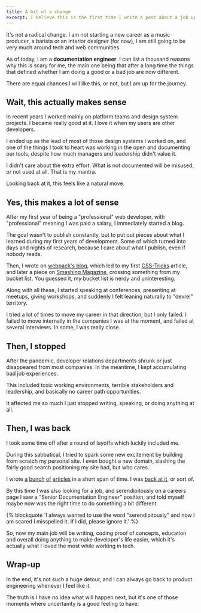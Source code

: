 ```yaml
---
title: A bit of a change
excerpt: I believe this is the first time I write a post about a job update. The reason is, after more than a decade in front-end development positions, I am going to switch to another thing.
---
```


It's not a radical change. I am not starting a new career as a music producer, a barista or an interior designer (for now), I am still going to be very much around tech and web communities.

As of today, I am a **documentation engineer**. I can list a thousand reasons why this is scary for me, the main one being that after a long time the things that defined whether I am doing a good or a bad job are now different.

There are equal chances I will like this, or not, but I am up for the journey.

## Wait, this actually makes sense

In recent years I worked mainly on platform teams and design system projects. I became really good at it. I love it when my users are other developers.

I ended up as the lead of most of those design systems I worked on, and one of the things I took to heart was working in the open and documenting our tools, despite how much managers and leadership didn't value it.

I didn't care about the extra effort. What is not documented will be misused, or not used at all. That is my mantra.

Looking back at it, this feels like a natural move.

## Yes, this makes a lot of sense

After my first year of being a "professional" web developer, with "professional" meaning I was paid a salary, I immediately started a blog.

The goal wasn't to publish constantly, but to put out pieces about what I learned during my first years of development. Some of which turned into days and nights of research, because I care about what I publish, even if nobody reads.

Then, I wrote on [webpack's blog](//medium.com/webpack/brief-introduction-to-scope-hoisting-in-webpack-8435084c171f), which led to my first [CSS-Tricks](//css-tricks.com/author/jmenichelli/) article, and later a piece on [Smashing Magazine](//www.smashingmagazine.com/author/jeremias-menichelli/), crossing something from my bucket list. You guessed it, my bucket list is nerdy and uninteresting.

Along with all these, I started speaking at conferences, presenting at meetups, giving workshops, and suddenly I felt leaning naturally to "devrel" territory.

I tried a lot of times to move my career in that direction, but I only failed. I failed to move internally in the companies I was at the moment, and failed at several interviews. In some, I was really close.

## Then, I stopped

After the pandemic, developer relations departments shrunk or just disappeared from most companies. In the meantime, I kept accumulating bad job experiences.

This included toxic working environments, terrible stakeholders and leadership, and basically no career path opportunities.

It affected me so much I just stopped writing, speaking, or doing anything at all.

## Then, I was back

I took some time off after a round of layoffs which luckily included me.

During this sabbatical, I tried to spark some new excitement by building from scratch my personal site. I even bought a new domain, slashing the fairly good search positioning my site had, but who cares.

I wrote [a](1) [bunch](2) [of](3) [articles](4) in a short span of time. I was [back at it](/2024/11/back-at-it/), or sort of.

By this time I was also looking for a job, and serendipitously on a careers page I saw a "Senior Documentation Engineer" position, and told myself maybe now was the right time to do something a bit different.

{% blockquote 'I always wanted to use the word "serendipitously" and now I am scared I misspelled it. If I did, please ignore it.' %}

So, now my main job will be writing, coding proof of concepts, education and overall doing anything to make developer's life easier, which it's actually what I loved the most while working in tech.

## Wrap-up

In the end, it's not such a huge detour, and I can always go back to product engineering whenever I feel like it.

The truth is I have no idea what will happen next, but it's one of those moments where uncertainty is a good feeling to have.

[1]: /2024/11/you-should-write-modern-css-today/
[2]: /2024/12/media-query-css-functions/
[3]: /2024/12/transition-animate-height-auto/
[4]: /2024/12/cheat-codes/
